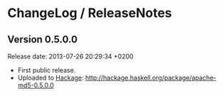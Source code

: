 # ChangeLog / ReleaseNotes

## Version 0.5.0.0

Release date: 2013-07-26 20:29:34 +0200

* First public release.
* Uploaded to [Hackage][]:
  <http://hackage.haskell.org/package/apache-md5-0.5.0.0>


[Hackage]: http://hackage.haskell.org/ "HackageDB (or just Hackage) is a
  collection of releases of Haskell packages."
